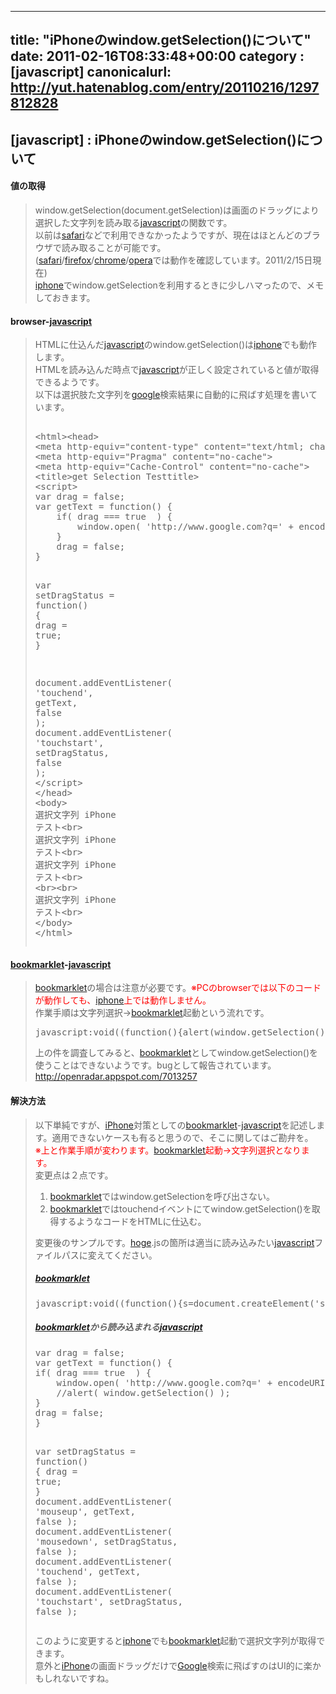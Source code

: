 
---
title: "iPhoneのwindow.getSelection()について"
date: 2011-02-16T08:33:48+00:00
category : [javascript]
canonicalurl: http://yut.hatenablog.com/entry/20110216/1297812828
---

## [javascript] : iPhoneのwindow.getSelection()について


<div class="section">
<h4>値の取得</h4>

<blockquote>
    <p>window.getSelection(document.getSelection)は画面のドラッグにより選択した文字列を読み取る<a class="keyword" href="http://d.hatena.ne.jp/keyword/javascript">javascript</a>の関数です。<br />
以前は<a class="keyword" href="http://d.hatena.ne.jp/keyword/safari">safari</a>などで利用できなかったようですが、現在はほとんどのブラウザで読み取ることが可能です。<br />
(<a class="keyword" href="http://d.hatena.ne.jp/keyword/safari">safari</a>/<a class="keyword" href="http://d.hatena.ne.jp/keyword/firefox">firefox</a>/<a class="keyword" href="http://d.hatena.ne.jp/keyword/chrome">chrome</a>/<a class="keyword" href="http://d.hatena.ne.jp/keyword/opera">opera</a>では動作を確認しています。2011/2/15日現在)<br />
<a class="keyword" href="http://d.hatena.ne.jp/keyword/iphone">iphone</a>でwindow.getSelectionを利用するときに少しハマったので、メモしておきます。</p>

</blockquote>

</div>
<div class="section">
<h4>browser-<a class="keyword" href="http://d.hatena.ne.jp/keyword/javascript">javascript</a></h4>

<blockquote>
    <p>HTMLに仕込んだ<a class="keyword" href="http://d.hatena.ne.jp/keyword/javascript">javascript</a>のwindow.getSelection()は<a class="keyword" href="http://d.hatena.ne.jp/keyword/iphone">iphone</a>でも動作します。<br />
HTMLを読み込んだ時点で<a class="keyword" href="http://d.hatena.ne.jp/keyword/javascript">javascript</a>が正しく設定されていると値が取得できるようです。<br />
以下は選択肢た文字列を<a class="keyword" href="http://d.hatena.ne.jp/keyword/google">google</a>検索結果に自動的に飛ばす処理を書いています。</p>
<pre class="hljs html" data-lang="html" data-unlink><span class="synComment"><!DOCTYPE html></span>
<span class="synIdentifier"><</span><span class="synStatement">html</span><span class="synIdentifier">><</span><span class="synStatement">head</span><span class="synIdentifier">></span>
<span class="synIdentifier"><</span><span class="synStatement">meta</span><span class="synIdentifier"> </span><span class="synType">http-equiv</span><span class="synIdentifier">=</span><span class="synConstant">"content-type"</span><span class="synIdentifier"> </span><span class="synType">content</span><span class="synIdentifier">=</span><span class="synConstant">"text/html; charset=UTF-8"</span><span class="synIdentifier">/></span>
<span class="synIdentifier"><</span><span class="synStatement">meta</span><span class="synIdentifier"> </span><span class="synType">http-equiv</span><span class="synIdentifier">=</span><span class="synConstant">"Pragma"</span><span class="synIdentifier"> </span><span class="synType">content</span><span class="synIdentifier">=</span><span class="synConstant">"no-cache"</span><span class="synIdentifier">></span>
<span class="synIdentifier"><</span><span class="synStatement">meta</span><span class="synIdentifier"> </span><span class="synType">http-equiv</span><span class="synIdentifier">=</span><span class="synConstant">"Cache-Control"</span><span class="synIdentifier"> </span><span class="synType">content</span><span class="synIdentifier">=</span><span class="synConstant">"no-cache"</span><span class="synIdentifier">></span>
<span class="synIdentifier"><</span><span class="synStatement">title</span><span class="synIdentifier">></span>get Selection Test<span class="synIdentifier"></</span><span class="synStatement">title</span><span class="synIdentifier">></span>
<span class="synIdentifier"><</span><span class="synStatement">script</span><span class="synIdentifier">></span>
<span class="synIdentifier">var</span><span class="synSpecial"> drag = </span><span class="synConstant">false</span><span class="synSpecial">;</span>
<span class="synIdentifier">var</span><span class="synSpecial"> getText = </span><span class="synIdentifier">function</span>()<span class="synSpecial"> </span><span class="synIdentifier">{</span>
<span class="synSpecial">    </span><span class="synStatement">if</span>(<span class="synSpecial"> drag === </span><span class="synConstant">true</span><span class="synSpecial">  </span>)<span class="synSpecial"> </span><span class="synIdentifier">{</span>
<span class="synSpecial">        </span><span class="synStatement">window</span><span class="synSpecial">.open</span>(<span class="synSpecial"> </span><span class="synConstant">'http://www.google.com?q='</span><span class="synSpecial"> + encodeURI</span>(<span class="synSpecial"> </span><span class="synStatement">window</span><span class="synSpecial">.getSelection</span>()<span class="synSpecial"> </span>)<span class="synSpecial"> </span>)<span class="synSpecial">;</span>
<span class="synSpecial">    </span><span class="synIdentifier">}</span>
<span class="synSpecial">    drag = </span><span class="synConstant">false</span><span class="synSpecial">;</span>
<span class="synIdentifier">}</span>

<span class="synIdentifier">var</span><span class="synSpecial"> setDragStatus = </span><span class="synIdentifier">function</span>()<span class="synSpecial"> </span><span class="synIdentifier">{</span>
<span class="synSpecial">    drag = </span><span class="synConstant">true</span><span class="synSpecial">;</span>
<span class="synIdentifier">}</span>

<span class="synStatement">document</span><span class="synSpecial">.addEventListener</span>(<span class="synSpecial"> </span><span class="synConstant">'touchend'</span><span class="synSpecial">, getText, </span><span class="synConstant">false</span><span class="synSpecial"> </span>)<span class="synSpecial">;</span>
<span class="synStatement">document</span><span class="synSpecial">.addEventListener</span>(<span class="synSpecial"> </span><span class="synConstant">'touchstart'</span><span class="synSpecial">, setDragStatus, </span><span class="synConstant">false</span><span class="synSpecial"> </span>)<span class="synSpecial">;</span>
<span class="synIdentifier"></</span><span class="synStatement">script</span><span class="synIdentifier">></span>
<span class="synIdentifier"></</span><span class="synStatement">head</span><span class="synIdentifier">></span>
<span class="synIdentifier"><</span><span class="synStatement">body</span><span class="synIdentifier">></span>
選択文字列 iPhone テスト<span class="synIdentifier"><</span><span class="synStatement">br</span><span class="synIdentifier">></span> 
選択文字列 iPhone テスト<span class="synIdentifier"><</span><span class="synStatement">br</span><span class="synIdentifier">></span> 
選択文字列 iPhone テスト<span class="synIdentifier"><</span><span class="synStatement">br</span><span class="synIdentifier">></span> 
<span class="synIdentifier"><</span><span class="synStatement">br</span><span class="synIdentifier">><</span><span class="synStatement">br</span><span class="synIdentifier">></span>
選択文字列 iPhone テスト<span class="synIdentifier"><</span><span class="synStatement">br</span><span class="synIdentifier">></span> 
<span class="synIdentifier"></</span><span class="synStatement">body</span><span class="synIdentifier">></span>
<span class="synIdentifier"></</span><span class="synStatement">html</span><span class="synIdentifier">></span>
</pre>
</blockquote>

</div>
<div class="section">
<h4><a class="keyword" href="http://d.hatena.ne.jp/keyword/bookmarklet">bookmarklet</a>-<a class="keyword" href="http://d.hatena.ne.jp/keyword/javascript">javascript</a></h4>

<blockquote>
    <p><a class="keyword" href="http://d.hatena.ne.jp/keyword/bookmarklet">bookmarklet</a>の場合は注意が必要です。<span style="color:#FF0000;">※PCのbrowserでは以下のコードが動作しても、<a class="keyword" href="http://d.hatena.ne.jp/keyword/iphone">iphone</a>上では動作しません。</span><br />
作業手順は文字列選択→<a class="keyword" href="http://d.hatena.ne.jp/keyword/bookmarklet">bookmarklet</a>起動という流れです。</p>
<pre class="hljs javascript" data-lang="javascript" data-unlink>javascript:void((<span class="synIdentifier">function</span>()<span class="synIdentifier">{</span><span class="synStatement">alert</span>(<span class="synStatement">window</span>.getSelection());<span class="synIdentifier">}</span>)());
</pre><p>上の件を調査してみると、<a class="keyword" href="http://d.hatena.ne.jp/keyword/bookmarklet">bookmarklet</a>としてwindow.getSelection()を使うことはできないようです。bugとして報告されています。<br />
<a href="http://openradar.appspot.com/7013257">http://openradar.appspot.com/7013257</a></p>

</blockquote>

</div>
<div class="section">
<h4>解決方法</h4>

<blockquote>
    <p>以下単純ですが、<a class="keyword" href="http://d.hatena.ne.jp/keyword/iPhone">iPhone</a>対策としての<a class="keyword" href="http://d.hatena.ne.jp/keyword/bookmarklet">bookmarklet</a>-<a class="keyword" href="http://d.hatena.ne.jp/keyword/javascript">javascript</a>を記述します。適用できないケースも有ると思うので、そこに関してはご勘弁を。<br />
<span style="color:#FF0000;">※上と作業手順が変わります。<a class="keyword" href="http://d.hatena.ne.jp/keyword/bookmarklet">bookmarklet</a>起動→文字列選択となります。</span><br />
変更点は２点です。</p>

<ol>
<li><a class="keyword" href="http://d.hatena.ne.jp/keyword/bookmarklet">bookmarklet</a>ではwindow.getSelectionを呼び出さない。</li>
<li><a class="keyword" href="http://d.hatena.ne.jp/keyword/bookmarklet">bookmarklet</a>ではtouchendイベントにてwindow.getSelection()を取得するようなコードをHTMLに仕込む。</li>
</ol><p>変更後のサンプルです。<a class="keyword" href="http://d.hatena.ne.jp/keyword/hoge">hoge</a>.jsの箇所は適当に読み込みたい<a class="keyword" href="http://d.hatena.ne.jp/keyword/javascript">javascript</a>ファイルパスに変えてください。</p>

<div class="section">
<h5><a class="keyword" href="http://d.hatena.ne.jp/keyword/bookmarklet">bookmarklet</a></h5>
<pre class="hljs javascript" data-lang="javascript" data-unlink>javascript:void((<span class="synIdentifier">function</span>()<span class="synIdentifier">{</span>s=<span class="synStatement">document</span>.createElement(<span class="synConstant">'script'</span>);s.setAttribute(<span class="synConstant">'src'</span>,<span class="synConstant">'hoge.js'</span>);<span class="synStatement">document</span>.body.appendChild(s);<span class="synIdentifier">}</span>)());
</pre>
</div>
<div class="section">
<h5><a class="keyword" href="http://d.hatena.ne.jp/keyword/bookmarklet">bookmarklet</a>から読み込まれる<a class="keyword" href="http://d.hatena.ne.jp/keyword/javascript">javascript</a></h5>
<pre class="hljs javascript" data-lang="javascript" data-unlink><span class="synIdentifier">var</span> drag = <span class="synConstant">false</span>;
<span class="synIdentifier">var</span> getText = <span class="synIdentifier">function</span>() <span class="synIdentifier">{</span>
<span class="synStatement">if</span>( drag === <span class="synConstant">true</span>  ) <span class="synIdentifier">{</span>
    <span class="synStatement">window</span>.open( <span class="synConstant">'http://www.google.com?q='</span> + encodeURI( <span class="synStatement">window</span>.getSelection() ) );
    <span class="synComment">//alert( window.getSelection() );</span>
<span class="synIdentifier">}</span>
drag = <span class="synConstant">false</span>;
<span class="synIdentifier">}</span>

<span class="synIdentifier">var</span> setDragStatus = <span class="synIdentifier">function</span>() <span class="synIdentifier">{</span>
drag = <span class="synConstant">true</span>;
<span class="synIdentifier">}</span>
<span class="synStatement">document</span>.addEventListener( <span class="synConstant">'mouseup'</span>, getText, <span class="synConstant">false</span> );
<span class="synStatement">document</span>.addEventListener( <span class="synConstant">'mousedown'</span>, setDragStatus, <span class="synConstant">false</span> );
<span class="synStatement">document</span>.addEventListener( <span class="synConstant">'touchend'</span>, getText, <span class="synConstant">false</span> );
<span class="synStatement">document</span>.addEventListener( <span class="synConstant">'touchstart'</span>, setDragStatus, <span class="synConstant">false</span> );
</pre><p>このように変更すると<a class="keyword" href="http://d.hatena.ne.jp/keyword/iphone">iphone</a>でも<a class="keyword" href="http://d.hatena.ne.jp/keyword/bookmarklet">bookmarklet</a>起動で選択文字列が取得できます。<br />
意外と<a class="keyword" href="http://d.hatena.ne.jp/keyword/iPhone">iPhone</a>の画面ドラッグだけで<a class="keyword" href="http://d.hatena.ne.jp/keyword/Google">Google</a>検索に飛ばすのはUI的に楽かもしれないですね。</p>

</div>
</blockquote>

</div>

